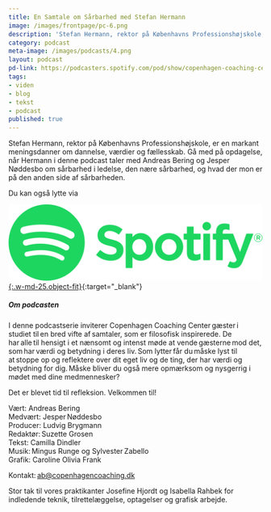 ```yaml
---
title: En Samtale om Sårbarhed med Stefan Hermann
image: /images/frontpage/pc-6.png
description: 'Stefan Hermann, rektor på Københavns Professionshøjskole, er en markant meningsdanner om dannelse, værdier og fællesskab. Gå med på opdagelse, når Hermann i denne podcast taler med Andreas Bering og Jesper Nøddesbo om sårbarhed i ledelse, den nære sårbarhed, og hvad der mon er på den anden side af sårbarheden.'
category: podcast
meta-image: /images/podcasts/4.png
layout: podcast
pd-link: https://podcasters.spotify.com/pod/show/copenhagen-coaching-cente/embed/episodes/En-Samtale-om-Srbarhed-med-Stefan-Hermann-e22m5ni
tags:
- viden
- blog
- tekst
- podcast
published: true
---
```


Stefan Hermann, rektor på Københavns Professionshøjskole, er en markant meningsdanner om dannelse, værdier og fællesskab. Gå med på opdagelse, når Hermann i denne podcast taler med Andreas Bering og Jesper Nøddesbo om sårbarhed i ledelse, den nære sårbarhed, og hvad der mon er på den anden side af sårbarheden.

Du kan også lytte via

[![Lyt til SamtaleRummet via Spotify](/images/podcasts/spotify.png "Lyt til SamtaleRummet via Spotify"){:.w-md-25.object-fit}](https://open.spotify.com/episode/5LVZkfzNsMv5OkJUcOfTLE){:target="_blank"}

##### Om podcasten

I denne podcastserie inviterer Copenhagen Coaching Center gæster i studiet til en bred vifte af samtaler, som er filosofisk inspirerede. De har alle til hensigt i et nænsomt og intenst møde at vende gæsterne mod det, som har værdi og betydning i deres liv. Som lytter får du måske lyst til at stoppe op og reflektere over dit eget liv og de ting, der har værdi og betydning for dig. Måske bliver du også mere opmærksom og nysgerrig i mødet med dine medmennesker?

Det er blevet tid til refleksion. Velkommen til!  

Vært: Andreas Bering<br>
Medvært: Jesper Nøddesbo<br>
Producer: Ludvig Brygmann<br>
Redaktør: Suzette Grosen<br>
Tekst: Camilla Dindler<br>
Musik: Mingus Runge og Sylvester Zabello<br>
Grafik: Caroline Olivia Frank

Kontakt: ab@copenhagencoaching.dk

Stor tak til vores praktikanter Josefine Hjordt og Isabella Rahbek for indledende teknik, tilrettelæggelse, optagelser og grafisk arbejde.